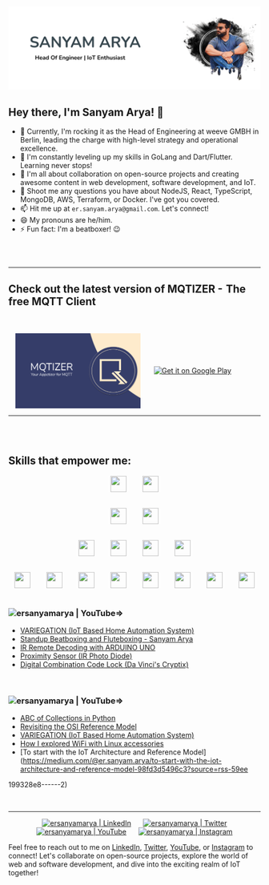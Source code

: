 ![Website](https://raw.githubusercontent.com/ersanyamarya/ersanyamarya/master/assets/images/header.png)

## Hey there, I'm Sanyam Arya! 👋

- 🔭 Currently, I'm rocking it as the Head of Engineering at weeve GMBH in Berlin, leading the charge with high-level strategy and operational excellence.
- 🌱 I'm constantly leveling up my skills in GoLang and Dart/Flutter. Learning never stops!
- 👯 I'm all about collaboration on open-source projects and creating awesome content in web development, software development, and IoT.
- 💬 Shoot me any questions you have about NodeJS, React, TypeScript, MongoDB, AWS, Terraform, or Docker. I've got you covered.
- 📫 Hit me up at `er.sanyam.arya@gmail.com`. Let's connect!
- 😄 My pronouns are he/him.
- ⚡ Fun fact: I'm a beatboxer! 😉
  
<br />
<br />

* * *

## Check out the latest version of MQTIZER -  The free MQTT Client

</br>
</br>

<!-- Two column flex and centered -->


<a style="display: flex; flex-direction: row; justify-content: space-around; align-items: center; width: 100%" href='https://play.google.com/store/apps/details?id=com.sanyamarya.mqtizermqtt_client&hl=en_US&pcampaignid=pcampaignidMKT-Other-global-all-co-prtnr-py-PartBadge-Mar2515-1'>

<img alt='Get it on Google Play' src='https://raw.githubusercontent.com/ersanyamarya/ersanyamarya/master/assets/images/mqtizer.png' width="250px"/>

 <img alt='Get it on Google Play' src='https://play.google.com/intl/en_us/badges/static/images/badges/en_badge_web_generic.png' width="200px"/>

</a>


* * *

<br />
<br />

## Skills that empower me:

<div style="display: flex; flex-direction: column; justify-content: center; align-items: center; width: 100%; flex-wrap: wrap; gap: 32px;">
<div style="display: flex; flex-direction: row; justify-content: center; align-items: center; width: 100%; flex-wrap: wrap; gap: 32px;">

<img height="32" width="32" src="https://cdn.simpleicons.org/typescript" />
<img height="32" width="32" src="https://cdn.simpleicons.org/nodedotjs" />
</div>
<div style="display: flex; flex-direction: row; justify-content: center; align-items: center; width: 100%; flex-wrap: wrap; gap: 32px;">

<img height="32" width="32" src="https://cdn.simpleicons.org/go" />
<img height="32" width="32" src="https://cdn.simpleicons.org/flutter" />
</div>
<div style="display: flex; flex-direction: row; justify-content: center; align-items: center; width: 100%; flex-wrap: wrap; gap: 32px;">

<img height="32" width="32" src="https://cdn.simpleicons.org/react" />
<img height="32" width="32" src="https://cdn.simpleicons.org/html5" />
<img height="32" width="32" src="https://cdn.simpleicons.org/css3" />
<img height="32" width="32" src="https://cdn.simpleicons.org/materialdesign" />

</div>
<div style="display: flex; flex-direction: row; justify-content: center; align-items: center; width: 100%; flex-wrap: wrap; gap: 32px;">

<img height="32" width="32" src="https://cdn.simpleicons.org/visualstudiocode" />
<img height="32" width="32" src="https://cdn.simpleicons.org/arduino" />
<img height="32" width="32" src="https://cdn.simpleicons.org/git" />
<img height="32" width="32" src="https://cdn.simpleicons.org/googlecloud" />
<img height="32" width="32" src="https://cdn.simpleicons.org/figma" />
<img height="32" width="32" src="https://cdn.simpleicons.org/mongodb" />
<img height="32" width="32" src="https://cdn.simpleicons.org/nginx" />
<img height="32" width="32" src="https://cdn.simpleicons.org/ubuntu" />

</div>
</div>


<br/>

### [<img align="left" alt="ersanyamarya | YouTube" src="https://img.shields.io/badge/youtube-%23FF0000.svg?&style=for-the-badge&logo=youtube&logoColor=white" />][youtube]=>

<!-- YOUTUBE:START -->
- [VARIEGATION &lpar;IoT Based Home Automation System&rpar;](https://www.youtube.com/watch?v=aqu7Mfoba6Q)
- [Standup Beatboxing and Fluteboxing - Sanyam Arya](https://www.youtube.com/watch?v=AGMojRdbJoQ)
- [IR Remote Decoding with ARDUINO UNO](https://www.youtube.com/watch?v=29WJQADjh-o)
- [Proximity Sensor &lpar;IR Photo Diode&rpar;](https://www.youtube.com/watch?v=wrP8w-Dmq_Y)
- [Digital Combination Code Lock &lpar;Da Vinci&#39;s Cryptix&rpar;](https://www.youtube.com/watch?v=gE742w42ipk)
<!-- YOUTUBE:END -->

<br />

### [<img align="left" alt="ersanyamarya | YouTube" src="https://img.shields.io/badge/medium-%2312100E.svg?&style=for-the-badge&logo=medium&logoColor=white" />][youtube]=>

<!-- BLOG-POST-LIST:START -->
- [ABC of Collections in Python](https://medium.com/@er.sanyam.arya/abc-of-collections-in-python-f239d787a43e?source=rss-59ee199328e8------2)
- [Revisiting the OSI Reference Model](https://medium.com/@er.sanyam.arya/revisiting-the-osi-reference-model-faa41b3360ff?source=rss-59ee199328e8------2)
- [VARIEGATION &lpar;IoT Based Home Automation System&rpar;](https://medium.com/@er.sanyam.arya/variegation-iot-based-home-automation-system-6311b2541700?source=rss-59ee199328e8------2)
- [How I explored WiFi with Linux accessories](https://medium.com/@er.sanyam.arya/how-i-explored-wifi-with-linux-accessories-92be184a6466?source=rss-59ee199328e8------2)
- [To start with the IoT Architecture and Reference Model](https://medium.com/@er.sanyam.arya/to-start-with-the-iot-architecture-and-reference-model-98fd3d5496c3?source=rss-59ee

199328e8------2)
<!-- BLOG-POST-LIST:END -->

<br />

* * *


<p align="center">
<a href="https://www.linkedin.com/in/sanyam-arya"><img alt="ersanyamarya | LinkedIn" height="36px" hspace="10" src="https://cdn.svgporn.com/logos/linkedin.svg" /></a>
<a href="https://twitter.com/sanyamarya"><img alt="ersanyamarya | Twitter" width="36px" height="36px" hspace="10" src="https://cdn.jsdelivr.net/npm/simple-icons@v3/icons/twitter.svg" /></a>
<a href="https://www.youtube.com/channel/UC0okncheoaqZp1UFmw9YEsA"><img alt="ersanyamarya | YouTube" width="36px" height="36px" hspace="10" src="https://cdn.svgporn.com/logos/youtube.svg" /></a>
<a href="https://www.instagram.com/sanyamarya/"><img alt="ersanyamarya | Instagram" width="36px" height="36px" hspace="10" src="https://cdn.svgporn.com/logos/instagram-icon.svg" /></a>
</p>

[website]: https://theexuberantindian.wordpress.com/

[twitter]: https://twitter.com/sanyamarya

[youtube]: https://www.youtube.com/channel/UC0okncheoaqZp1UFmw9YEsA

[instagram]: https://www.instagram.com/sanyamarya/

[linkedin]: https://www.linkedin.com/in/sanyam-arya

Feel free to reach out to me on [LinkedIn][linkedin], [Twitter][twitter], [YouTube][youtube], or [Instagram][instagram] to connect! Let's collaborate on open-source projects, explore the world of web and software development, and dive into the exciting realm of IoT together!